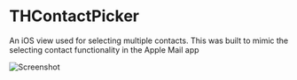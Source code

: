 THContactPicker
===============

An iOS view used for selecting multiple contacts. This was built to mimic the selecting contact functionality in the Apple Mail app

![Screenshot](https://raw.github.com/mysteriouss/THContactPicker/master/screenshot.png)
